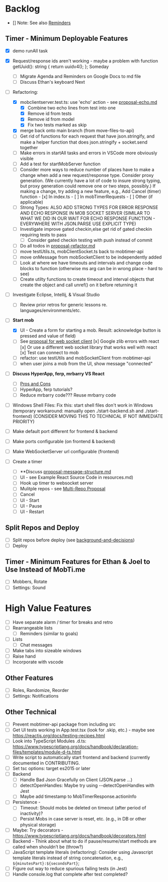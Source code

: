 # Backlog

- [] Note: See also [Reminders](./reminders.md)

## Timer - Minimum Deployable Features

- [x] demo runAll task
- [x] Request/response ids aren't working - maybe a problem with function getUuid(): string { return uuidv4(); };
      Someday
  - [ ] Migrate Agenda and Reminders on Google Docs to md file
  - [ ] Discuss Ethan's keyboard
        Next
- [ ] Refactoring:

  - [x] mobclientserver.test.ts: use 'echo' action - see [proposal-echo.md](./proposal-echo.md)
    - [x] Combine two echo lines from test into one
    - [x] Remove id from tests
    - [x] Remove id from model
    - [x] Fix two tests marked as skip
  - [x] merge back onto main branch (from move-files-to-api)
  - [ ] Get rid of functions for each request that have json.stringify, and make a helper function that does json.stringify + socket.send together
  - [ ] Make errors in startAll tasks and errors in VSCode more obviously visible 
  - [ ] Add a test for startMobServer function
  - [ ] Consider more ways to reduce number of places have to make a change when add a new request/response type. Consider proxy generation.
        (We currently have a lot of code to insure strong typing, but proxy generation could remove one or two steps, possibly.) If making
        a change, try adding a new feature, e.g., Add Cancel (timer) function
          - [x] In index.ts 
          - [ ] In mobTimerRequests
          - [ ] Other (if applicable)
  - [ ] Strong Types: ALSO ADD STRONG TYPES FOR ERROR RESPONSE AND ECHO RESPONSE IN MOB SOCKET SERVER (SIMILAR TO WHAT WE DID IN OUR WAIT
        FOR ECHO RESPONSE FUNCTION - EVERYWHERE WITH JSON.PARSE USE EXPLICIT TYPE)
  - [ ] Investigate improve gated checkin,else get rid of gated checkin requiring tests to pass
    - [ ] Consider gated checkin testing with push instead of commit
  - [ ] Do all todos in [proposal-refactor.md](./proposal-refactor.md)
  - [ ] move testUtils.ts, mobClientSocket.ts back to mobtimer-api
  - [ ] move onMessage from mobSocketClient to be independently added
  - [ ] Look at where we have timeouts and intervals and change code blocks to function (otherwise ms arg can be in wrong place - hard to see)
  - [ ] Create utilty functions to create timeout and interval objects that create the object and call unref() on it before returning it

- [ ] Investigate Eclipse, Intellij, & Visual Studio

  - [ ] Review prior retros for generic lessons re. languages/environments/etc.

- [ ] **Start mob**

  - [x] UI - Create a form for starting a mob. Result: acknowledge button is pressed and value of field)
  - [ ] See [proposal for web socket client](./proposal-websocketclient.md)
        [x] Google zlib errors with react
        [x] Or use a different web socket library that works well with react
        [x] Test can connect to mob
  - [ ] refactor: use testUtils and mobSocketClient from mobtimer-api
  - [ ] when user joins a mob from the UI, show message "connected"

- [ ] **Discuss HyperApp, ferp, mrbarry VS React**

  - [ ] [Pros and Cons](./pros-and-cons.md)
  - [ ] HyperApp, ferp tutorials?
  - [ ] Reduce mrbarry code??? Reuse mrbarry code

- [ ] Windows Shell Files: Fix this: start shell files don't work in Windows (temporary workaround: manually open ./start-backend.sh and ./start-frontend)
      (CONSIDER MOVING THIS TO TECHNICAL IF NOT IMMEDIATE PRIORITY)
- [ ] Make default port different for frontend & backend
- [ ] Make ports configurable (on frontend & backend)
- [ ] Make WebSocketServer url configurable (frontend)
- [ ] Create a timer
  - [ ] \*\*Discuss [proposal-message-structure.md](./proposal-message-structure.md)
  - [ ] UI - see Example React Source Code in resources.md)
  - [ ] Hook up timer to websocket server
  - [ ] Mulitple repos - see [Multi-Repo Proposal](./proposal-multiple-repos.md)
  - [ ] Cancel
  - [ ] UI - Start
  - [ ] UI - Pause
  - [ ] UI - Restart

## Split Repos and Deploy

- [ ] Split repos before deploy (see [background-and-decisions](./background-and-decisions.md))
- [ ] Deploy

## Timer - Minimum Features for Ethan & Joel to Use Instead of MobTi.me

- [ ] Mobbers, Rotate
- [ ] Settings: Sound

# High Value Features

- [ ] Have separate alarm / timer for breaks and retro
- [ ] Rearrangeable lists
  - [ ] Reminders (similar to goals)
- [ ] Lists
  - [ ] Chat messages
- [ ] Make tabs into sizeable windows
- [ ] Raise hand
- [ ] Incorporate with vscode

## Other Features

- [ ] Roles, Randomize, Reorder
- [ ] Settings: Notifications

## Other Technical

- [ ] Prevent mobtimer-api package from including src
- [ ] Get UI tests working in App.test.tsx (look for .skip, etc.) - maybe see https://reactjs.org/docs/testing-recipes.html
- [ ] Look into TypeScript Modules .d.ts: https://www.typescriptlang.org/docs/handbook/declaration-files/templates/module-d-ts.html
- [ ] Write script to automatically start frontend and backend (currently documented in CONTRIBUTING.
- [ ] Set tsc options: target es2015 or later
- [ ] Backend
  - [ ] Handle Bad Json Gracefully on Client (JSON.parse …)
  - [ ] detectOpenHandles: Maybe try using --detectOpenHandles with Jest
  - [ ] Maybe add timestamp to MobTimerResponse.actionInfo
- [ ] Persistence -
  - [ ] Timeout: Should mobs be deleted on timeout (after period of inactivity)?
  - [ ] Persist Mobs in case server is reset, etc. (e.g., in DB or other physical storage)
- [ ] Maybe: Try decorators - https://www.typescriptlang.org/docs/handbook/decorators.html
- [ ] Backend - Think about what to do if pause/resume/start methods are called when shouldn’t be (throw?)
- [ ] JavaScript template literals (refactoring): Consider using Javascript template literals instead of string concatenation, e.g., `${minutesPart}:${secondsPart}`;
- [ ] Figure out way to reduce spurious failing tests (in Jest)
- [ ] Handle console.log that complete after test completed?
